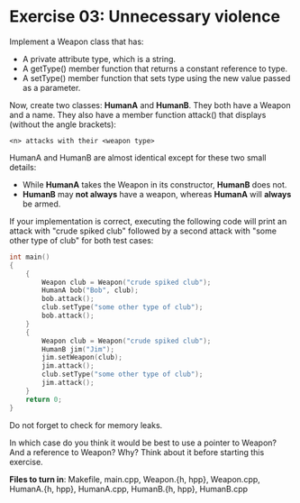 # Exercise 03: Unnecessary violence

Implement a Weapon class that has:

- A private attribute type, which is a string.
- A getType() member function that returns a constant reference to type.
- A setType() member function that sets type using the new value passed as a parameter.

Now, create two classes: **HumanA** and **HumanB**. They both have a Weapon and
a name. They also have a member function attack() that displays (without the angle
brackets):

```
<n> attacks with their <weapon type>
```

HumanA and HumanB are almost identical except for these two small details:

- While **HumanA** takes the Weapon in its constructor, **HumanB** does not.
- **HumanB** may **not always** have a weapon, whereas **HumanA** will **always** be armed.

If your implementation is correct, executing the following code will print an attack
with "crude spiked club" followed by a second attack with "some other type of club" for
both test cases:

```cpp
int main()
{
    {
        Weapon club = Weapon("crude spiked club");
        HumanA bob("Bob", club);
        bob.attack();
        club.setType("some other type of club");
        bob.attack();
    }
    {
        Weapon club = Weapon("crude spiked club");
        HumanB jim("Jim");
        jim.setWeapon(club);
        jim.attack();
        club.setType("some other type of club");
        jim.attack();
    }
    return 0;
}
```

Do not forget to check for memory leaks.

In which case do you think it would be best to use a pointer to Weapon? And a reference to Weapon? Why? Think about it before starting this exercise.

**Files to turn in**: Makefile, main.cpp, Weapon.{h, hpp}, Weapon.cpp, HumanA.{h, hpp}, HumanA.cpp, HumanB.{h, hpp}, HumanB.cpp